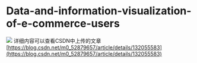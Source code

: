 # Data-and-information-visualization-of-e-commerce-users
![](file:///E:/FFOutput/%E6%95%B0%E6%8D%AE%E5%8F%AF%E8%A7%86%E5%8C%96.gif)
详细内容可以查看CSDN中上传的文章[https://blog.csdn.net/m0_52879657/article/details/132055583](https://blog.csdn.net/m0_52879657/article/details/132055583)
